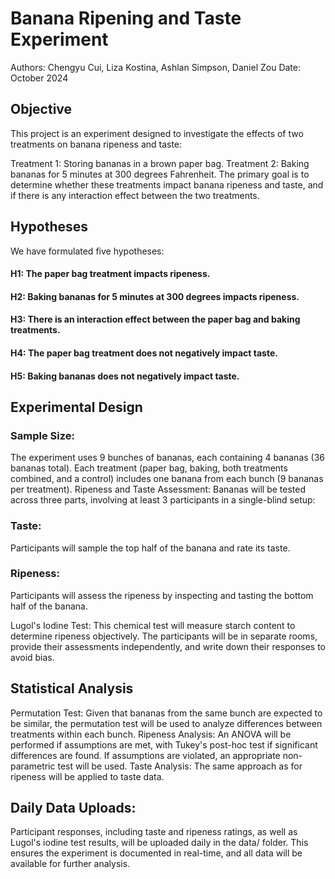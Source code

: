 # Banana Ripening and Taste Experiment
Authors:
Chengyu Cui, Liza Kostina, Ashlan Simpson, Daniel Zou
Date: October 2024

## Objective

This project is an experiment designed to investigate the effects of two treatments on banana ripeness and taste:

Treatment 1: Storing bananas in a brown paper bag.
Treatment 2: Baking bananas for 5 minutes at 300 degrees Fahrenheit.
The primary goal is to determine whether these treatments impact banana ripeness and taste, and if there is any interaction effect between the two treatments.

## Hypotheses

We have formulated five hypotheses:

#### H1: The paper bag treatment impacts ripeness.
#### H2: Baking bananas for 5 minutes at 300 degrees impacts ripeness.
#### H3: There is an interaction effect between the paper bag and baking treatments.
#### H4: The paper bag treatment does not negatively impact taste.
#### H5: Baking bananas does not negatively impact taste.

## Experimental Design

### Sample Size:
The experiment uses 9 bunches of bananas, each containing 4 bananas (36 bananas total). Each treatment (paper bag, baking, both treatments combined, and a control) includes one banana from each bunch (9 bananas per treatment).
Ripeness and Taste Assessment:
Bananas will be tested across three parts, involving at least 3 participants in a single-blind setup:

### Taste:
Participants will sample the top half of the banana and rate its taste.

### Ripeness:
Participants will assess the ripeness by inspecting and tasting the bottom half of the banana.

Lugol's Iodine Test: This chemical test will measure starch content to determine ripeness objectively.
The participants will be in separate rooms, provide their assessments independently, and write down their responses to avoid bias.

## Statistical Analysis

Permutation Test:
Given that bananas from the same bunch are expected to be similar, the permutation test will be used to analyze differences between treatments within each bunch.
Ripeness Analysis:
An ANOVA will be performed if assumptions are met, with Tukey's post-hoc test if significant differences are found. If assumptions are violated, an appropriate non-parametric test will be used.
Taste Analysis:
The same approach as for ripeness will be applied to taste data.

## Daily Data Uploads:
Participant responses, including taste and ripeness ratings, as well as Lugol's iodine test results, will be uploaded daily in the data/ folder. This ensures the experiment is documented in real-time, and all data will be available for further analysis.
